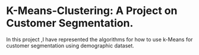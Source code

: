 # K-Means-Clustering: A Project on Customer Segmentation.

In this project ,I have represented the algorithms for how to use k-Means for customer segmentation using demographic dataset.
